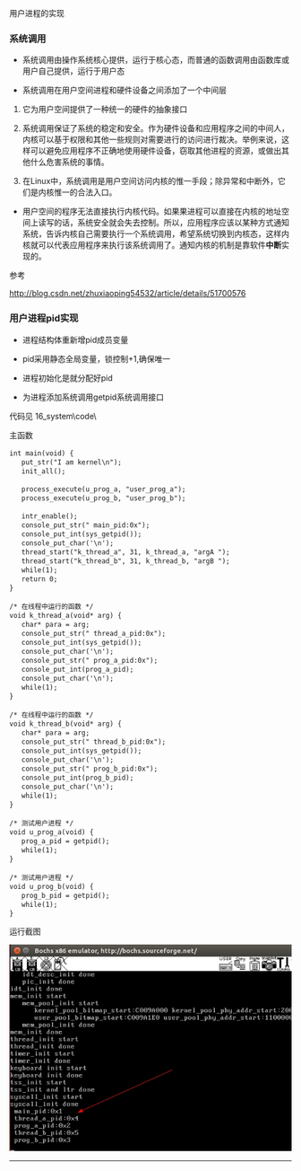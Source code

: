 用户进程的实现

### 系统调用

* 系统调用由操作系统核心提供，运行于核心态，而普通的函数调用由函数库或用户自己提供，运行于用户态


* 系统调用在用户空间进程和硬件设备之间添加了一个中间层

 1. 它为用户空间提供了一种统一的硬件的抽象接口
 
 2. 系统调用保证了系统的稳定和安全。作为硬件设备和应用程序之间的中间人，内核可以基于权限和其他一些规则对需要进行的访问进行裁决。举例来说，这样可以避免应用程序不正确地使用硬件设备，窃取其他进程的资源，或做出其他什么危害系统的事情。

 3. 在Linux中，系统调用是用户空间访问内核的惟一手段；除异常和中断外，它们是内核惟一的合法入口。


* 用户空间的程序无法直接执行内核代码。如果果进程可以直接在内核的地址空间上读写的话，系统安全就会失去控制。所以，应用程序应该以某种方式通知系统，告诉内核自己需要执行一个系统调用，希望系统切换到内核态，这样内核就可以代表应用程序来执行该系统调用了。通知内核的机制是靠软件**中断**实现的。

参考

http://blog.csdn.net/zhuxiaoping54532/article/details/51700576

### 用户进程pid实现

* 进程结构体重新增pid成员变量

* pid采用静态全局变量，锁控制+1,确保唯一

* 进程初始化是就分配好pid

* 为进程添加系统调用getpid系统调用接口

代码见 16_system\code\

主函数
```
int main(void) {
   put_str("I am kernel\n");
   init_all();

   process_execute(u_prog_a, "user_prog_a");
   process_execute(u_prog_b, "user_prog_b");

   intr_enable();
   console_put_str(" main_pid:0x");
   console_put_int(sys_getpid());
   console_put_char('\n');
   thread_start("k_thread_a", 31, k_thread_a, "argA ");
   thread_start("k_thread_b", 31, k_thread_b, "argB ");
   while(1);
   return 0;
}

/* 在线程中运行的函数 */
void k_thread_a(void* arg) {     
   char* para = arg;
   console_put_str(" thread_a_pid:0x");
   console_put_int(sys_getpid());
   console_put_char('\n');
   console_put_str(" prog_a_pid:0x");
   console_put_int(prog_a_pid);
   console_put_char('\n');
   while(1);
}

/* 在线程中运行的函数 */
void k_thread_b(void* arg) {     
   char* para = arg;
   console_put_str(" thread_b_pid:0x");
   console_put_int(sys_getpid());
   console_put_char('\n');
   console_put_str(" prog_b_pid:0x");
   console_put_int(prog_b_pid);
   console_put_char('\n');
   while(1);
}

/* 测试用户进程 */
void u_prog_a(void) {
   prog_a_pid = getpid();
   while(1);
}

/* 测试用户进程 */
void u_prog_b(void) {
   prog_b_pid = getpid();
   while(1);
}
```

运行截图

![](../16_system_call/imgs/pid.jpg)


---



